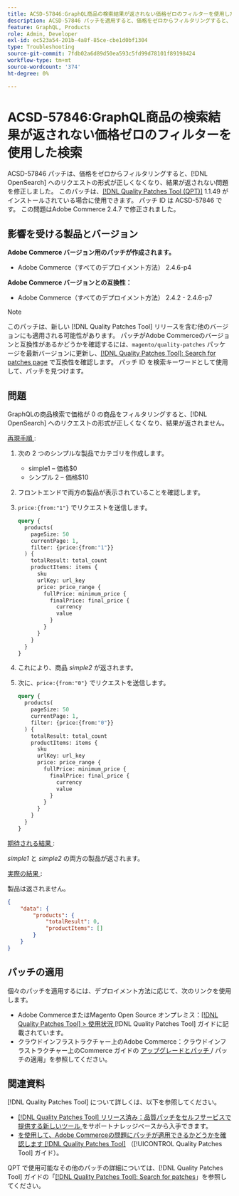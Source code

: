 ```yaml
---
title: ACSD-57846:GraphQL商品の検索結果が返されない価格ゼロのフィルターを使用した検索
description: ACSD-57846 パッチを適用すると、価格をゼロからフィルタリングすると、リクエストの形式が正しくなくなり  [!DNL OpenSearch]  結果が返されないAdobe Commerceの問題を修正できます。
feature: GraphQL, Products
role: Admin, Developer
exl-id: ec523a54-201b-4a8f-85ce-cbe1d0bf1304
type: Troubleshooting
source-git-commit: 7fdb02a6d89d50ea593c5fd99d78101f89198424
workflow-type: tm+mt
source-wordcount: '374'
ht-degree: 0%

---
```


# ACSD-57846:GraphQL商品の検索結果が返されない価格ゼロのフィルターを使用した検索

ACSD-57846 パッチは、価格をゼロからフィルタリングすると、[!DNL OpenSearch] へのリクエストの形式が正しくなくなり、結果が返されない問題を修正しました。 このパッチは、[[!DNL Quality Patches Tool (QPT)]](https://experienceleague.adobe.com/en/docs/commerce-operations/tools/quality-patches-tool/quality-patches-tool-to-self-serve-quality-patches) 1.1.49 がインストールされている場合に使用できます。 パッチ ID は ACSD-57846 です。 この問題はAdobe Commerce 2.4.7 で修正されました。

## 影響を受ける製品とバージョン

**Adobe Commerce バージョン用のパッチが作成されます。**

* Adobe Commerce（すべてのデプロイメント方法） 2.4.6-p4

**Adobe Commerce バージョンとの互換性：**

* Adobe Commerce（すべてのデプロイメント方法） 2.4.2 - 2.4.6-p7

>[!NOTE]
>
>このパッチは、新しい [!DNL Quality Patches Tool] リリースを含む他のバージョンにも適用される可能性があります。 パッチがAdobe Commerceのバージョンと互換性があるかどうかを確認するには、`magento/quality-patches` パッケージを最新バージョンに更新し、[[!DNL Quality Patches Tool]: Search for patches page](https://experienceleague.adobe.com/tools/commerce-quality-patches/index.html) で互換性を確認します。 パッチ ID を検索キーワードとして使用して、パッチを見つけます。

## 問題

GraphQLの商品検索で価格が 0 の商品をフィルタリングすると、[!DNL OpenSearch] へのリクエストの形式が正しくなくなり、結果が返されません。

<u> 再現手順 </u>:

1. 次の 2 つのシンプルな製品でカテゴリを作成します。
   * simple1 – 価格$0
   * シンプル 2 – 価格$10
1. フロントエンドで両方の製品が表示されていることを確認します。
1. `price:{from:"1"}` でリクエストを送信します。

   ```graphql
   query {
     products(
       pageSize: 50
       currentPage: 1,
       filter: {price:{from:"1"}}
     ) {
       totalResult: total_count
       productItems: items {
         sku
         urlKey: url_key
         price: price_range {
           fullPrice: minimum_price {
             finalPrice: final_price {
               currency
               value
             }
           }
         }
       }
     }
   }
   ```

1. これにより、商品 *simple2* が返されます。
1. 次に、`price:{from:"0"}` でリクエストを送信します。

   ```graphql
   query {
     products(
       pageSize: 50
       currentPage: 1,
       filter: {price:{from:"0"}}
     ) {
       totalResult: total_count
       productItems: items {
         sku
         urlKey: url_key
         price: price_range {
           fullPrice: minimum_price {
             finalPrice: final_price {
               currency
               value
             }
           }
         }
       }
     }
   }
   ```

<u> 期待される結果 </u>:

*simple1* と *simple2* の両方の製品が返されます。

<u> 実際の結果 </u>:

製品は返されません。

```json
{
    "data": {
        "products": {
            "totalResult": 0,
            "productItems": []
        }
    }
}
```

## パッチの適用

個々のパッチを適用するには、デプロイメント方法に応じて、次のリンクを使用します。

* Adobe CommerceまたはMagento Open Source オンプレミス：[[!DNL Quality Patches Tool] > 使用状況 ](/help/tools/quality-patches-tool/usage.md) [!DNL Quality Patches Tool] ガイドに記載されています。
* クラウドインフラストラクチャー上のAdobe Commerce：クラウドインフラストラクチャー上のCommerce ガイドの [ アップグレードとパッチ ](https://experienceleague.adobe.com/docs/commerce-cloud-service/user-guide/develop/upgrade/apply-patches.html)/ パッチの適用」を参照してください。

## 関連資料

[!DNL Quality Patches Tool] について詳しくは、以下を参照してください。

* [[!DNL Quality Patches Tool]  リリース済み：品質パッチをセルフサービスで提供する新しいツール ](https://experienceleague.adobe.com/en/docs/commerce-operations/tools/quality-patches-tool/quality-patches-tool-to-self-serve-quality-patches) をサポートナレッジベースから入手できます。
* [ を使用して、Adobe Commerceの問題にパッチが適用できるかどうかを確認します  [!DNL Quality Patches Tool]](/help/tools/quality-patches-tool/patches-available-in-qpt/check-patch-for-magento-issue-with-magento-quality-patches.md) （[!UICONTROL Quality Patches Tool] ガイド）。


QPT で使用可能なその他のパッチの詳細については、[!DNL Quality Patches Tool] ガイドの「[[!DNL Quality Patches Tool]: Search for patches](https://experienceleague.adobe.com/tools/commerce-quality-patches/index.html)」を参照してください。
